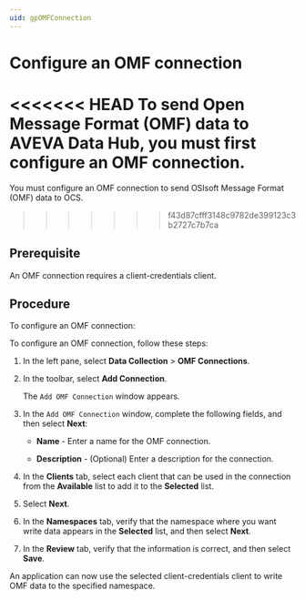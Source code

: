 ```yaml
---
uid: gpOMFConnection
---
```


# Configure an OMF connection

<<<<<<< HEAD
To send Open Message Format (OMF) data to AVEVA Data Hub, you must first configure an OMF connection. 
=======
You must configure an OMF connection to send OSIsoft Message Format (OMF) data to OCS.
>>>>>>> f43d87cfff3148c9782de399123c3b2727c7b7ca

## Prerequisite

An OMF connection requires a client-credentials client.

## Procedure

To configure an OMF connection:

To configure an OMF connection, follow these steps:

1. In the left pane, select **Data Collection** > **OMF Connections**.

2. In the toolbar, select **Add Connection**.

   The `Add OMF Connection` window appears.

1. In the `Add OMF Connection` window, complete the following fields, and then select **Next**:

   - **Name** - Enter a name for the OMF connection.

   - **Description** - (Optional) Enter a description for the connection.

1. In the **Clients** tab, select each client that can be used in the connection from the **Available** list to add it to the **Selected** list.

1. Select **Next**.

1. In the **Namespaces** tab, verify that the namespace where you want write data appears in the **Selected** list, and then select **Next**.

1. In the **Review** tab, verify that the information is correct, and then select **Save**.  

An application can now use the selected client-credentials client to write OMF data to the specified namespace.
